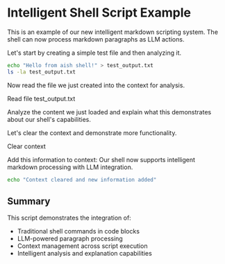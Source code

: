 # Intelligent Shell Script Example

This is an example of our new intelligent markdown scripting system. The shell can now process markdown paragraphs as LLM actions.

Let's start by creating a simple test file and then analyzing it.

```bash
echo "Hello from aish shell!" > test_output.txt
ls -la test_output.txt
```

Now read the file we just created into the context for analysis.

Read file test_output.txt

Analyze the content we just loaded and explain what this demonstrates about our shell's capabilities.

Let's clear the context and demonstrate more functionality.

Clear context

Add this information to context: Our shell now supports intelligent markdown processing with LLM integration.

```bash
echo "Context cleared and new information added"
```

## Summary

This script demonstrates the integration of:
- Traditional shell commands in code blocks
- LLM-powered paragraph processing
- Context management across script execution
- Intelligent analysis and explanation capabilities